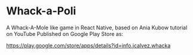# Whack-a-Poli
A Whack-A-Mole like game in React Native, based on Ania Kubow tutorial on YouTube
Published on Google Play Store as:

https://play.google.com/store/apps/details?id=info.jcalvez.whacka

